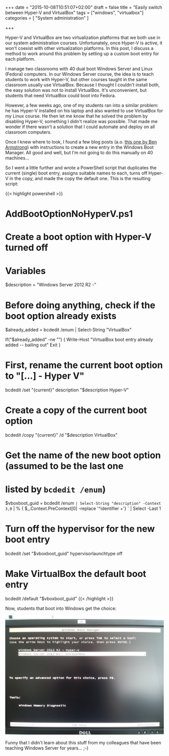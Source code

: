 +++
date = "2015-10-08T10:51:07+02:00"
draft = false
title = "Easily switch between Hyper-V and VirtualBox"
tags = ["windows", "virtualbox"]
categories = [ "System administration" ]

+++

Hyper-V and VirtualBox are two virtualization platforms that we both use in our system administration courses. Unfortunately, once Hyper-V is active, it won't coexist with other virtualization platforms. In this post, I discuss a method to work around this problem by setting up a custom boot entry for each platform.

<!--more-->

I manage two classrooms with 40 dual boot Windows Server and Linux (Fedora) computers. In our Windows Server course, the idea is to teach students to work with Hyper-V, but other courses taught in the same classroom usually use VirtualBox. Because I thought I couldn't install both, the easy solution was not to install VirtualBox. It's unconvenient, but students that need VirtualBox could boot into Fedora.

However, a few weeks ago, one of my students ran into a similar problem: he has Hyper-V installed on his laptop and also wanted to use VirtualBox for my Linux course. He then let me know that he solved the problem by disabling Hyper-V, something I didn't realize was possible. That made me wonder if there wasn't a solution that I could automate and deploy on all classroom computers.

Once I knew where to look, I found a few blog posts (a.o. [this one by Ben Armstrong](http://blogs.msdn.com/b/virtual_pc_guy/archive/2008/04/14/creating-a-no-hypervisor-boot-entry.aspx)) with instructions to create a new entry in the Windows Boot Manager. All good and well, but I'm not going to do this manually on 40 machines...

So I went a little further and wrote a PowerShell script that duplicates the current (single) boot entry, assigns suitable names to each, turns off Hyper-V in the copy, and made the copy the default one. This is the resulting script:

{{< highlight powershell >}}
# AddBootOptionNoHyperV.ps1
# Create a boot option with Hyper-V turned off

# Variables
$description = "Windows Server 2012 R2 -"

# Before doing anything, check if the boot option already exists
$already_added = bcdedit /enum | Select-String "VirtualBox"

If("$already_added" -ne "") {
    Write-Host "VirtualBox boot entry already added -- bailing out"
    Exit
}

# First, rename the current boot option to "[...] - Hyper V"
bcdedit /set "{current}" description "$description Hyper-V"

# Create a copy of the current boot option
bcdedit /copy "{current}" /d "$description VirtualBox"

# Get the name of the new boot option (assumed to be the last one
# listed by `bcdedit /enum`)
$vboxboot_guid = bcdedit /enum `
    | Select-String "description" -Context 3,0 `
    | % { $_.Context.PreContext[0] -replace '^identifier +'} `
    | Select -Last 1

# Turn off the hypervisor for the new boot entry
bcdedit /set "$vboxboot_guid" hypervisorlaunchtype off

# Make VirtualBox the default boot entry
bcdedit /default "$vboxboot_guid"
{{< /highlight >}}


Now, students that boot into Windows get the choice:

![Windows boot menu with options Hyper-V and VirtualBox](/img/bootmenu-hyperv-vbox.jpg)

Funny that I didn't learn about this stuff from my colleagues that have been teaching Windows Server for years... ;-)

